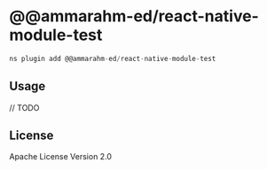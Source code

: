 # @@ammarahm-ed/react-native-module-test

```javascript
ns plugin add @@ammarahm-ed/react-native-module-test
```

## Usage

// TODO

## License

Apache License Version 2.0
